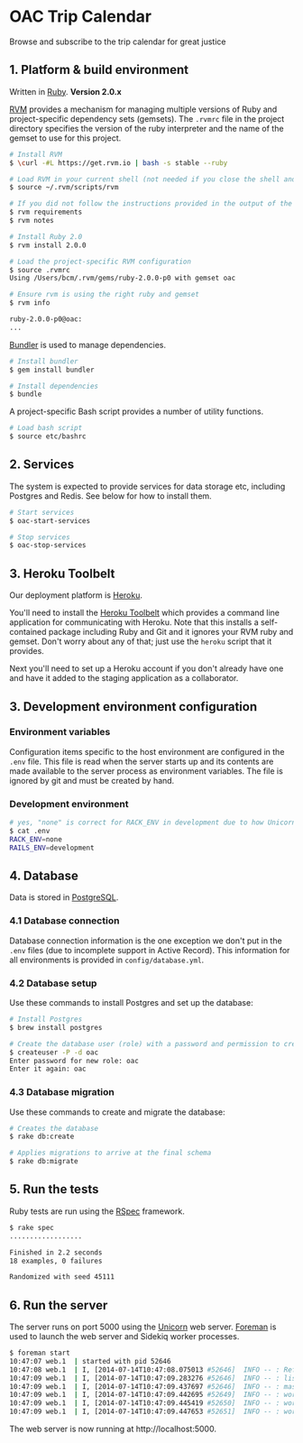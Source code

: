 # OAC Trip Calendar

Browse and subscribe to the trip calendar for great justice


## 1. Platform & build environment

Written in [Ruby](http://ruby-lang.org/). **Version 2.0.x**

[RVM](https://rvm.io/) provides a mechanism for managing multiple versions of Ruby and project-specific dependency sets (gemsets). The `.rvmrc` file in the project directory specifies the version of the ruby interpreter and the name of the gemset to use for this project.

```sh
# Install RVM
$ \curl -#L https://get.rvm.io | bash -s stable --ruby

# Load RVM in your current shell (not needed if you close the shell and open a new one)
$ source ~/.rvm/scripts/rvm

# If you did not follow the instructions provided in the output of the installation script, run these commands and do what they say
$ rvm requirements
$ rvm notes

# Install Ruby 2.0
$ rvm install 2.0.0

# Load the project-specific RVM configuration
$ source .rvmrc
Using /Users/bcm/.rvm/gems/ruby-2.0.0-p0 with gemset oac

# Ensure rvm is using the right ruby and gemset
$ rvm info

ruby-2.0.0-p0@oac:
...
```

[Bundler](http://gembundler.com/) is used to manage dependencies.

```sh
# Install bundler
$ gem install bundler

# Install dependencies
$ bundle
```

A project-specific Bash script provides a number of utility functions.

```sh
# Load bash script
$ source etc/bashrc
```


## 2. Services

The system is expected to provide services for data storage etc, including Postgres and Redis. See below for how to install them.

```sh
# Start services
$ oac-start-services

# Stop services
$ oac-stop-services
```


## 3. Heroku Toolbelt

Our deployment platform is [Heroku](http://heroku.com).

You'll need to install the [Heroku Toolbelt](https://toolbelt.heroku.com/) which provides a command line application for communicating with Heroku. Note that this installs a self-contained package including Ruby and Git and it ignores your RVM ruby and gemset. Don't worry about any of that; just use the `heroku` script that it provides.

Next you'll need to set up a Heroku account if you don't already have one and have it added to the staging application as a collaborator.


## 3. Development environment configuration

### Environment variables

Configuration items specific to the host environment are configured in the `.env` file. This file is read when the server starts up and its contents are made available to the server process as environment variables. The file is ignored by git and must be created by hand.

### Development environment

```sh
# yes, "none" is correct for RACK_ENV in development due to how Unicorn works
$ cat .env
RACK_ENV=none
RAILS_ENV=development
```

## 4. Database

Data is stored in [PostgreSQL](http://www.postgresql.org/).

### 4.1 Database connection

Database connection information is the one exception we don't put in the `.env` files (due to incomplete support in Active Record). This information for all environments is provided in `config/database.yml`.

### 4.2 Database setup

Use these commands to install Postgres and set up the database:

```sh
# Install Postgres
$ brew install postgres

# Create the database user (role) with a password and permission to create databases
$ createuser -P -d oac
Enter password for new role: oac
Enter it again: oac
```

### 4.3 Database migration

Use these commands to create and migrate the database:

```sh
# Creates the database
$ rake db:create

# Applies migrations to arrive at the final schema
$ rake db:migrate
```


## 5. Run the tests

Ruby tests are run using the [RSpec](https://www.relishapp.com/rspec) framework.

```sh
$ rake spec
..................

Finished in 2.2 seconds
18 examples, 0 failures

Randomized with seed 45111
```

## 6. Run the server

The server runs on port 5000 using the [Unicorn](http://unicorn.bogomips.org/) web server. [Foreman](https://github.com/ddollar/foreman) is used to launch the web server and Sidekiq worker processes.

```sh
$ foreman start
10:47:07 web.1  | started with pid 52646
10:47:08 web.1  | I, [2014-07-14T10:47:08.075013 #52646]  INFO -- : Refreshing Gem list
10:47:09 web.1  | I, [2014-07-14T10:47:09.283276 #52646]  INFO -- : listening on addr=0.0.0.0:5000 fd=10
10:47:09 web.1  | I, [2014-07-14T10:47:09.437697 #52646]  INFO -- : master process ready
10:47:09 web.1  | I, [2014-07-14T10:47:09.442695 #52649]  INFO -- : worker=0 ready
10:47:09 web.1  | I, [2014-07-14T10:47:09.445419 #52650]  INFO -- : worker=1 ready
10:47:09 web.1  | I, [2014-07-14T10:47:09.447653 #52651]  INFO -- : worker=2 ready

```

The web server is now running at http://localhost:5000.
